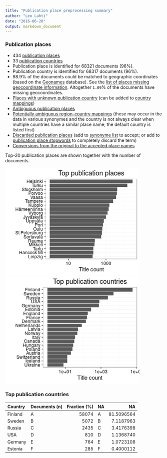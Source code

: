 ```yaml
---
title: "Publication place preprocessing summary"
author: "Leo Lahti"
date: "2016-06-20"
output: markdown_document
---
```


### Publication places

 * 434 [publication places](output.tables/publication_place_accepted.csv)
 * 33 [publication countries](output.tables/country_accepted.csv) 
 * Publication place is identified for 68321 documents (96%). 
 * Publication country is identified for 68317 documents (96%).
 * 98.9% of the documents could be matched to geographic coordinates (based on the [Geonames](http://download.geonames.org/export/dump/) database). See the [list of places missing geocoordinate information](output.tables/absentgeocoordinates.csv). Altogether ``1.09``% of the documents have missing geocoordinates.
 * [Places with unknown publication country](output.tables/publication_place_missingcountry.csv) (can be added to [country mappings](https://github.com/rOpenGov/bibliographica/blob/master/inst/extdata/reg2country.csv))
 * [Ambiguous publication places](output.tables/publication_place_ambiguous.csv)
 * [Potentially ambiguous region-country mappings](output.tables/publication_country_ambiguous.csv) (these may occur in the data in various synonymes and the country is not always clear when multiple countries have a similar place name; the default country is listed first)
 * [Discarded publication places](output.tables/publication_place_discarded.csv) (add to [synonyme list](https://github.com/rOpenGov/bibliographica/blob/master/inst/extdata/PublicationPlaceSynonymes.csv) to accept; or add to [publication place stopwords](https://github.com/rOpenGov/bibliographica/blob/master/inst/extdata/stopwords_for_place.csv) to completely discard the term)
 * [Conversions from the original to the accepted place names](output.tables/publication_place_conversion_nontrivial.csv)

Top-20 publication places are shown together with the number of documents.

<img src="figure/summaryplace-1.png" title="plot of chunk summaryplace" alt="plot of chunk summaryplace" width="430px" /><img src="figure/summaryplace-2.png" title="plot of chunk summaryplace" alt="plot of chunk summaryplace" width="430px" />


### Top publication countries


|Country |Documents (n) | Fraction (%)|NA |         NA|
|:-------|:-------------|------------:|:--|----------:|
|Finland |A             |        58074|A  | 81.5096564|
|Sweden  |B             |         5072|B  |  7.1187963|
|Russia  |C             |         2435|C  |  3.4176398|
|USA     |D             |          810|D  |  1.1368740|
|Germany |E             |          764|E  |  1.0723108|
|Estonia |F             |          285|F  |  0.4000112|

